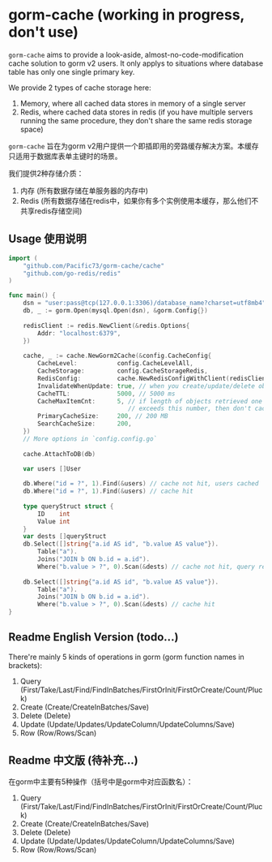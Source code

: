 # gorm-cache (working in progress, don't use)

`gorm-cache` aims to provide a look-aside, almost-no-code-modification cache solution to gorm v2 users. It only applys to situations where database table has only one single primary key.

We provide 2 types of cache storage here:

1. Memory, where all cached data stores in memory of a single server
2. Redis, where cached data stores in redis (if you have multiple servers running the same procedure, they don't share the same redis storage space)

`gorm-cache` 旨在为gorm v2用户提供一个即插即用的旁路缓存解决方案。本缓存只适用于数据库表单主键时的场景。

我们提供2种存储介质：

1. 内存 (所有数据存储在单服务器的内存中)
2. Redis (所有数据存储在redis中，如果你有多个实例使用本缓存，那么他们不共享redis存储空间)

## Usage 使用说明

```go
import (
    "github.com/Pacific73/gorm-cache/cache"
    "github.com/go-redis/redis"
)

func main() {
    dsn = "user:pass@tcp(127.0.0.1:3306)/database_name?charset=utf8mb4"
    db, _ := gorm.Open(mysql.Open(dsn), &gorm.Config{})
    
    redisClient := redis.NewClient(&redis.Options{
        Addr: "localhost:6379",    
    })
    
    cache, _ := cache.NewGorm2Cache(&config.CacheConfig{
        CacheLevel:           config.CacheLevelAll,
        CacheStorage:         config.CacheStorageRedis,
        RedisConfig:          cache.NewRedisConfigWithClient(redisClient),
        InvalidateWhenUpdate: true, // when you create/update/delete objects, invalidate cache
        CacheTTL:             5000, // 5000 ms
        CacheMaxItemCnt:      5, // if length of objects retrieved one single time 
                                 // exceeds this number, then don't cache
        PrimaryCacheSize:     200, // 200 MB
        SearchCacheSize:      200,
    })
    // More options in `config.config.go`
    
    cache.AttachToDB(db)

    var users []User
    
    db.Where("id = ?", 1).Find(&users) // cache not hit, users cached
    db.Where("id = ?", 1).Find(&users) // cache hit
    
    type queryStruct struct {
        ID    int
        Value int
    }
    var dests []queryStruct
    db.Select([]string{"a.id AS id", "b.value AS value"}).
        Table("a").
        Joins("JOIN b ON b.id = a.id").
        Where("b.value > ?", 0).Scan(&dests) // cache not hit, query result cached
    
    db.Select([]string{"a.id AS id", "b.value AS value"}).
    	Table("a").
    	Joins("JOIN b ON b.id = a.id").
    	Where("b.value > ?", 0).Scan(&dests) // cache hit
}
```

## Readme English Version (todo...)

There're mainly 5 kinds of operations in gorm (gorm function names in brackets):

1. Query (First/Take/Last/Find/FindInBatches/FirstOrInit/FirstOrCreate/Count/Pluck)
2. Create (Create/CreateInBatches/Save)
3. Delete (Delete)
4. Update (Update/Updates/UpdateColumn/UpdateColumns/Save)
5. Row (Row/Rows/Scan)

## Readme 中文版 (待补充...)

在gorm中主要有5种操作（括号中是gorm中对应函数名）：

1. Query (First/Take/Last/Find/FindInBatches/FirstOrInit/FirstOrCreate/Count/Pluck)
2. Create (Create/CreateInBatches/Save)
3. Delete (Delete)
4. Update (Update/Updates/UpdateColumn/UpdateColumns/Save)
5. Row (Row/Rows/Scan)


